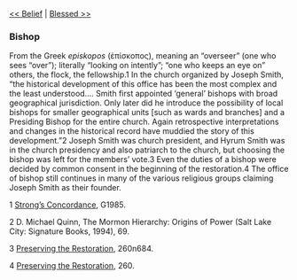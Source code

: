 [<< Belief](Belief.md)  |  [Blessed >>](Blessed.md)

### Bishop
From the Greek *episkopos* (ἐπίσκοπος), meaning an “overseer” (one who sees “over”); literally “looking on intently”; “one who keeps an eye on” others, the flock, the fellowship.1 In the church organized by Joseph Smith, “the historical development of this office has been the most complex and the least understood…. Smith first appointed ‘general’ bishops with broad geographical jurisdiction. Only later did he introduce the possibility of local bishops for smaller geographical units [such as wards and branches] and a Presiding Bishop for the entire church. Again retrospective interpretations and changes in the historical record have muddied the story of this development.”2 Joseph Smith was church president, and Hyrum Smith was in the church presidency and also patriarch to the church, but choosing the bishop was left for the members’ vote.3 Even the duties of a bishop were decided by common consent in the beginning of the restoration.4 The office of bishop still continues in many of the various religious groups claiming Joseph Smith as their founder.



1
[Strong’s Concordance](#), G1985.


2 D. Michael Quinn, The Mormon Hierarchy: Origins of Power (Salt Lake City: Signature Books, 1994), 69.


3
[Preserving the Restoration](#), 260n684.


4
[Preserving the Restoration](#), 260.